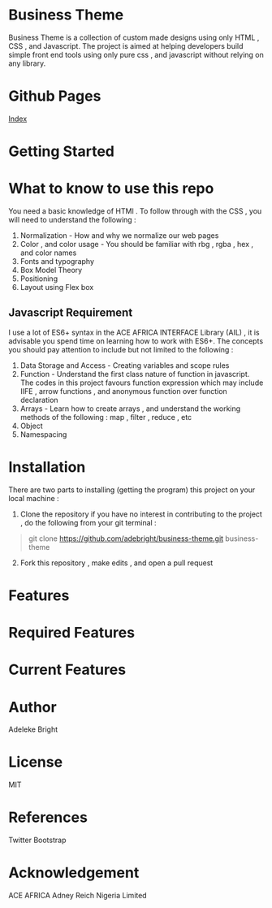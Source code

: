 # Business Theme 
Business Theme is a collection of custom made designs using only HTML , CSS , and Javascript.
The project is aimed at helping developers build simple front end tools using only pure css , and 
javascript without relying on any library. 
# Github Pages 
<a href="https://adebright.github.io/business-theme" target="_blank"> Index </a>
 
# Getting Started 
# What to know to use this repo 
You need a basic knowledge of HTMl .
To follow through with the CSS , you will need to understand the following :
1. Normalization -  How and why we normalize our web pages 
2. Color , and color usage - You should be familiar with rbg , rgba , hex , and color names 
3. Fonts and typography 
4. Box Model Theory 
5. Positioning 
6. Layout using Flex box 
## Javascript Requirement 
I use a lot of ES6+ syntax in the ACE AFRICA INTERFACE Library (AIL) , it is advisable you spend time 
on learning how to work with ES6+.
The concepts you should pay attention to include but not limited to the following :
1. Data Storage and Access - Creating variables and scope rules 
2. Function  -  Understand the first class nature of function in javascript. The codes in this project favours
function expression which may include IIFE , arrow functions , and anonymous function over function declaration
3. Arrays -  Learn how to create  arrays , and understand the working methods of the following : map , filter , 
reduce , etc 
4. Object 
5. Namespacing 
# Installation 
There are two parts to installing (getting the program) this project on your local machine : 
1. Clone the repository if you have no interest in contributing to the project , do the following from your git terminal :
> git clone https://github.com/adebright/business-theme.git business-theme 
2. Fork this repository , make edits , and open a pull request 
# Features 
# Required Features 
# Current Features 
# Author 
Adeleke Bright 
# License 
MIT 
# References  
Twitter Bootstrap 
# Acknowledgement 
ACE AFRICA 
Adney Reich Nigeria Limited 

